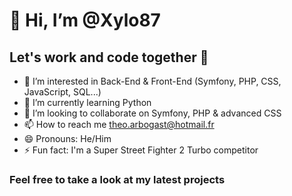 # 👋 Hi, I’m @Xylo87
## Let's work and code together 💪
- 👀 I’m interested in Back-End & Front-End (Symfony, PHP, CSS, JavaScript, SQL...)
- 🌱 I’m currently learning Python
- 💞️ I’m looking to collaborate on Symfony, PHP & advanced CSS
- 📫 How to reach me theo.arbogast@hotmail.fr
- 😄 Pronouns: He/Him
- ⚡ Fun fact: I'm a Super Street Fighter 2 Turbo competitor

### Feel free to take a look at my latest projects 

<!---
Xylo87/Xylo87 is a ✨ special ✨ repository because its `README.md` (this file) appears on your GitHub profile.
You can click the Preview link to take a look at your changes.
--->
